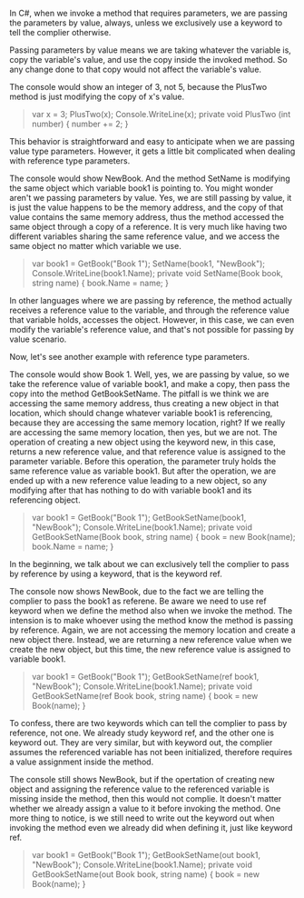 In C#, when we invoke a method that requires parameters, we are passing the parameters by value, always, unless we exclusively use a keyword to tell the complier otherwise.

Passing parameters by value means we are taking whatever the variable is, copy the variable's value, and use the copy inside the invoked method. So any change done to that copy would not affect the variable's value.

The console would show an integer of 3, not 5, because the PlusTwo method is just modifying the copy of x's value.

>var x = 3;
>PlusTwo(x);
>Console.WriteLine(x);
>private void PlusTwo (int number)
>{
>	number += 2;
>}

This behavior is straightforward and easy to anticipate when we are passing value type parameters. However, it gets a little bit complicated when dealing with reference type parameters.

The console would show NewBook. And the method SetName is modifying the same object which variable book1 is pointing to. You might wonder aren't we passing parameters by value. Yes, we are still passing by value, it is just the value happens to be the memory address, and the copy of that value contains the same memory address, thus the method accessed the same object through a copy of a reference. It is very much like having two different variables sharing the same reference value, and we access the same object no matter which variable we use.

>var book1 = GetBook("Book 1");
>SetName(book1, "NewBook");
>Console.WriteLine(book1.Name);
>private void SetName(Book book, string name)
>{
>	book.Name = name;
>}

In other languages where we are passing by reference, the method actually receives a reference value to the variable, and through the reference value that variable holds, accesses the object. However, in this case, we can even modify the variable's reference value, and that's not possible for passing by value scenario.

Now, let's see another example with reference type parameters.

The console would show Book 1. Well, yes, we are passing by value, so we take the reference value of variable book1, and make a copy, then pass the copy into the method GetBookSetName. The pitfall is we think we are accessing the same memory address, thus creating a new object in that location, which should change whatever variable book1 is referencing, because they are accessing the same memory location, right? If we really are accessing the same memory location, then yes, but we are not. The operation of creating a new object using the keyword new, in this case, returns a new reference value, and that reference value is assigned to the parameter variable. Before this operation, the parameter truly holds the same reference value as variable book1. But after the operation, we are ended up with a new reference value leading to a new object, so any modifying after that has nothing to do with variable book1 and its referencing object.

>var book1 = GetBook("Book 1");
>GetBookSetName(book1, "NewBook");
>Console.WriteLine(book1.Name);
>private void GetBookSetName(Book book, string name)
>{
>	book = new Book(name);
>	book.Name = name;
>}


In the beginning, we talk about we can exclusively tell the complier to pass by reference by using a keyword, that is the keyword ref.

The console now shows NewBook, due to the fact we are telling the complier to pass the book1 as referene. Be aware we need to use ref keyword when we define the method also when we invoke the method. The intension is to make whoever using the method know the method is passing by reference. Again, we are not accessing the memory location and create a new object there. Instead, we are returning a new reference value when we create the new object, but this time, the new reference value is assigned to variable book1.

>var book1 = GetBook("Book 1");
>GetBookSetName(ref book1, "NewBook");
>Console.WriteLine(book1.Name);
>private void GetBookSetName(ref Book book, string name)
>{
>	book = new Book(name);
>}

To confess, there are two keywords which can tell the complier to pass by reference, not one. We already study keyword ref, and the other one is keyword out. They are very similar, but with keyword out, the complier assumes the referenced variable has not been initialized, therefore requires a value assignment inside the method.

The console still shows NewBook, but if the opertation of creating new object and assigning the reference value to the referenced variable is missing inside the method, then this would not complie. It doesn't matter whether we already assign a value to it before invoking the method. One more thing to notice, is we still need to write out the keyword out when invoking the method even we already did when defining it, just like keyword ref.

>var book1 = GetBook("Book 1");
>GetBookSetName(out book1, "NewBook");
   Console.WriteLine(book1.Name);
>private void GetBookSetName(out Book book, string name)
>{
>	book = new Book(name);
>}
